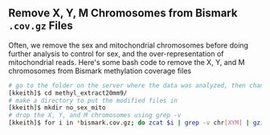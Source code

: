 ## Remove X, Y, M Chromosomes from Bismark `.cov.gz` Files

Often, we remove the sex and mitochondrial chromosomes before doing further analysis to control for sex, and the over-representation of mitochondrial reads. Here's some bash code to remove the X, Y, and M chromosomes from Bismark methylation coverage files

```bash
# go to the folder on the server where the data was analyzed, then change into the folder that has the methylation count files
[kkeith]$ cd methyl_extract20mm9/
# make a directory to put the modified files in
[kkeith]$ mkdir no_sex_mito
# drop the X, Y, and M chromosomes using grep -v
[kkeith]$ for i in *bismark.cov.gz; do zcat $i | grep -v chr[XYM] | gzip > no_sex_mito/${i/_trimmed_bismark_bt2.bismark.cov.gz/_noXYM.bismark.cov.gz}; done
```